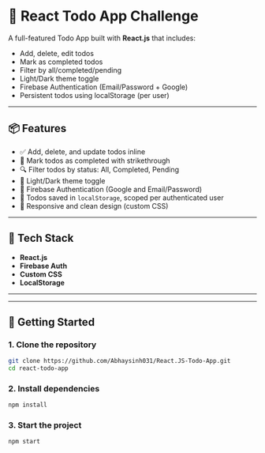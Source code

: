 # 📝 React Todo App Challenge

A full-featured Todo App built with **React.js** that includes:

- Add, delete, edit todos
- Mark as completed todos
- Filter by all/completed/pending
- Light/Dark theme toggle 
- Firebase Authentication (Email/Password + Google)
- Persistent todos using localStorage (per user)

---

## 📦 Features

- ✅ Add, delete, and update todos inline
- 🎯 Mark todos as completed with strikethrough
- 🔍 Filter todos by status: All, Completed, Pending
- 🎨 Light/Dark theme toggle
- 🔐 Firebase Authentication (Google and Email/Password)
- 💾 Todos saved in `localStorage`, scoped per authenticated user
- 🚀 Responsive and clean design (custom CSS)

---

## 🧰 Tech Stack

- **React.js**
- **Firebase Auth**
- **Custom CSS**
- **LocalStorage**

---


---

## 🚀 Getting Started

### 1. **Clone the repository**

```bash
git clone https://github.com/Abhaysinh031/React.JS-Todo-App.git
cd react-todo-app

```

### 2. **Install dependencies**

```bash
npm install
```

### 3. **Start the project**

```bash
npm start
```
